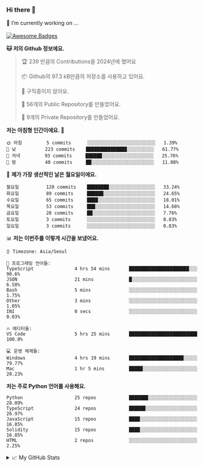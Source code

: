 ### Hi there 👋 
🔭 I’m currently working on ... </br></br>
[![Awesome Badges](https://img.shields.io/badge/Introduce-EN-green.svg)](https://github.com/tlatkdgus1/tlatkdgus1/blob/main/README.md.en)

<!--START_SECTION:waka-->
**🐱 저의 Github 정보에요.** 

> 🏆 239 만큼의 Contributions을 2024년에 했어요
 > 
> 📦 Github의 97.3 kB만큼의 저장소를 사용하고 있어요. 
 > 
> 🚫 구직중이지 않아요.
 > 
> 📜 56개의 Public Repository를 만들었어요. 
 > 
> 🔑 9개의 Private Repository를 만들었어요.  

**저는 아침형 인간이에요. 🐤** 

```text
🌞 아침         5 commits      ░░░░░░░░░░░░░░░░░░░░░░░░░   1.39% 
🌆 낮　         223 commits    ███████████████░░░░░░░░░░   61.77% 
🌃 저녁         93 commits     ██████░░░░░░░░░░░░░░░░░░░   25.76% 
🌙 밤　         40 commits     ██░░░░░░░░░░░░░░░░░░░░░░░   11.08%

```
📅 **제가 가장 생산적인 날은 월요일이에요.** 

```text
월요일          120 commits    ████████░░░░░░░░░░░░░░░░░   33.24% 
화요일          89 commits     ██████░░░░░░░░░░░░░░░░░░░   24.65% 
수요일          65 commits     ████░░░░░░░░░░░░░░░░░░░░░   18.01% 
목요일          53 commits     ███░░░░░░░░░░░░░░░░░░░░░░   14.68% 
금요일          28 commits     ██░░░░░░░░░░░░░░░░░░░░░░░   7.76% 
토요일          3 commits      ░░░░░░░░░░░░░░░░░░░░░░░░░   0.83% 
일요일          3 commits      ░░░░░░░░░░░░░░░░░░░░░░░░░   0.83%

```


📊 **저는 이번주를 이렇게 시간을 보냈어요.** 

```text
⌚︎ Timezone: Asia/Seoul

💬 프로그래밍 언어들: 
TypeScript               4 hrs 54 mins       ██████████████████████░░░   90.6% 
JSON                     21 mins             █░░░░░░░░░░░░░░░░░░░░░░░░   6.58% 
Bash                     5 mins              ░░░░░░░░░░░░░░░░░░░░░░░░░   1.75% 
Other                    3 mins              ░░░░░░░░░░░░░░░░░░░░░░░░░   1.05% 
INI                      0 secs              ░░░░░░░░░░░░░░░░░░░░░░░░░   0.03%

🔥 에디터들: 
VS Code                  5 hrs 25 mins       █████████████████████████   100.0%

💻 운영 체제들: 
Windows                  4 hrs 19 mins       ████████████████████░░░░░   79.77% 
Mac                      1 hr 5 mins         █████░░░░░░░░░░░░░░░░░░░░   20.23%

```

**저는 주로 Python 언어를 사용해요.** 

```text
Python                   25 repos            ███████░░░░░░░░░░░░░░░░░░   28.09% 
TypeScript               24 repos            ██████░░░░░░░░░░░░░░░░░░░   26.97% 
JavaScript               15 repos            ████░░░░░░░░░░░░░░░░░░░░░   16.85% 
Solidity                 15 repos            ████░░░░░░░░░░░░░░░░░░░░░   16.85% 
HTML                     2 repos             ░░░░░░░░░░░░░░░░░░░░░░░░░   2.25%

```



<!--END_SECTION:waka-->

<details>
<summary>📈 My GitHub Stats</summary>
<p align="center"> <img src="https://github-readme-stats.vercel.app/api?username=tlatkdgus1&show_icons=true" alt="tlatkdgus1" />
</details>
